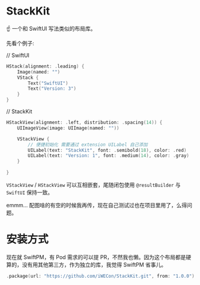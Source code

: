 # StackKit

☝️ 一个和 SwiftUI 写法类似的布局库。

先看个例子:

// SwiftUI
```swift
HStack(alignment: .leading) {
    Image(named: "")
    VStack {
        Text("SwiftUI")
        Text("Version: 3")
    }
}
```

// StackKit
```swift
HStackView(alignment: .left, distribution: .spacing(14)) {
    UIImageView(image: UIImage(named: ""))

    VStackView {
        // 便捷初始化 需要通过 extension UILabel 自己添加
        UILabel(text: "StackKit", font: .semibold(18), color: .red)
        UILabel(text: "Version: 1", font: .medium(14), color: .gray)
    }
    
}
```

`VStackView` / `HStackView` 可以互相嵌套，尾随闭包使用 `@resultBuilder` 与 `SwiftUI` 保持一致。


emmm... 配图啥的有空的时候我再传，现在自己测试过也在项目里用了，么得问题。



# 安装方式

现在就 SwiftPM，有 Pod 需求的可以提 PR，不然我也懒。因为这个布局都是硬算的，没有用其他第三方，作为独立的库，我觉得 SwiftPM 省事儿。

```swift
.package(url: "https://github.com/iWECon/StackKit.git", from: "1.0.0")
```
